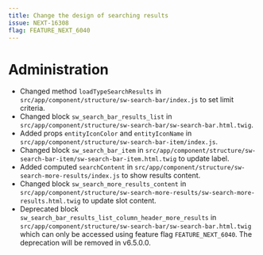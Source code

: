 ```yaml
---
title: Change the design of searching results
issue: NEXT-16308
flag: FEATURE_NEXT_6040
---
```

# Administration
* Changed method `loadTypeSearchResults` in `src/app/component/structure/sw-search-bar/index.js` to set limit criteria.
* Changed block `sw_search_bar_results_list` in `src/app/component/structure/sw-search-bar/sw-search-bar.html.twig`. 
* Added props `entityIconColor` and `entityIconName` in `src/app/component/structure/sw-search-bar-item/index.js`.
* Changed block `sw_search_bar_item` in `src/app/component/structure/sw-search-bar-item/sw-search-bar-item.html.twig` to update label.
* Added computed `searchContent` in `src/app/component/structure/sw-search-more-results/index.js` to show results content.
* Changed block `sw_search_more_results_content` in `src/app/component/structure/sw-search-more-results/sw-search-more-results.html.twig` to update slot content.
* Deprecated block `sw_search_bar_results_list_column_header_more_results` in `src/app/component/structure/sw-search-bar/sw-search-bar.html.twig` which can only be accessed using feature flag `FEATURE_NEXT_6040`. The deprecation will be removed in v6.5.0.0.
